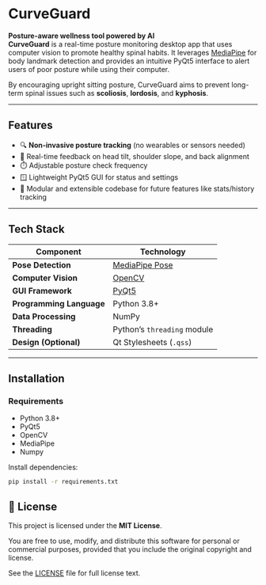 # CurveGuard

**Posture-aware wellness tool powered by AI**  
**CurveGuard** is a real-time posture monitoring desktop app that uses computer vision to promote healthy spinal habits. It leverages [MediaPipe](https://mediapipe.dev/) for body landmark detection and provides an intuitive PyQt5 interface to alert users of poor posture while using their computer.

By encouraging upright sitting posture, CurveGuard aims to prevent long-term spinal issues such as **scoliosis**, **lordosis**, and **kyphosis**.

---

## Features

- 🔍 **Non-invasive posture tracking** (no wearables or sensors needed)
- 📐 Real-time feedback on head tilt, shoulder slope, and back alignment
- ⏱️ Adjustable posture check frequency
- 🪟 Lightweight PyQt5 GUI for status and settings
- 💾 Modular and extensible codebase for future features like stats/history tracking

---

## Tech Stack

| Component        | Technology                  |
|------------------|------------------------------|
| **Pose Detection** | [MediaPipe Pose](https://google.github.io/mediapipe/solutions/pose.html) |
| **Computer Vision** | [OpenCV](https://opencv.org/) |
| **GUI Framework**   | [PyQt5](https://riverbankcomputing.com/software/pyqt/) |
| **Programming Language** | Python 3.8+ |
| **Data Processing** | NumPy |
| **Threading** | Python’s `threading` module |
| **Design (Optional)** | Qt Stylesheets (`.qss`) |

---

## Installation

### Requirements

- Python 3.8+
- PyQt5
- OpenCV
- MediaPipe
- Numpy

Install dependencies:

```bash
pip install -r requirements.txt
```

## 📄 License

This project is licensed under the **MIT License**.

You are free to use, modify, and distribute this software for personal or commercial purposes, provided that you include the original copyright and license.

See the [LICENSE](LICENSE) file for full license text.
